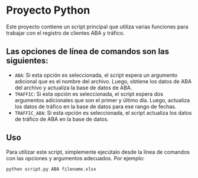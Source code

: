 # Proyecto Python

Este proyecto contiene un script principal que utiliza varias funciones para trabajar con el registro de clientes ABA y tráfico.

## Las opciones de línea de comandos son las siguientes:

- `ABA`: Si esta opción es seleccionada, el script espera un argumento adicional que es el nombre del archivo. Luego, obtiene los datos de ABA del archivo y actualiza la base de datos de ABA.
- `TRAFFIC`: Si esta opción es seleccionada, el script espera dos argumentos adicionales que son el primer y último día. Luego, actualiza los datos de tráfico en la base de datos para ese rango de fechas.
- `TRAFFIC_ABA`: Si esta opción es seleccionada, el script actualiza los datos de tráfico de ABA en la base de datos.

## Uso

Para utilizar este script, simplemente ejecútalo desde la línea de comandos con las opciones y argumentos adecuados. Por ejemplo:

```bash
python script.py ABA filename.xlsx

```
